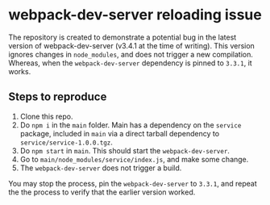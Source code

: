 # webpack-dev-server reloading issue

The repository is created to demonstrate a potential bug in the latest version of webpack-dev-server (v3.4.1 at the time of writing). This version ignores changes in `node_modules`, and does not trigger a new compilation. Whereas, when the `webpack-dev-server` dependency is pinned to `3.3.1`, it works.

## Steps to reproduce

1. Clone this repo.
2. Do `npm i` in the `main` folder. Main has a dependency on the `service` package, included in `main` via a direct tarball dependency to `service/service-1.0.0.tgz`.
3. Do `npm start` in `main`. This should start the `webpack-dev-server`.
4. Go to `main/node_modules/service/index.js`, and make some change.
5. The `webpack-dev-server` does not trigger a build.

You may stop the process, pin the `webpack-dev-server` to `3.3.1`, and repeat the the process to verify that the earlier version worked.
